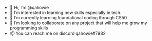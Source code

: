 - 👋 Hi, I’m @qahowie
- 👀 I’m interested in learning new skills especially in tech.
- 🌱 I’m currently learning foundational coding through CS50
- 💞️ I’m looking to collaborate on any project that will help me grow my programming skills
- 📫 You can reach me on discord qahowie#7982



<!---
qahowie/qahowie is a ✨ special ✨ repository because its `README.md` (this file) appears on your GitHub profile.
You can click the Preview link to take a look at your changes.
--->
